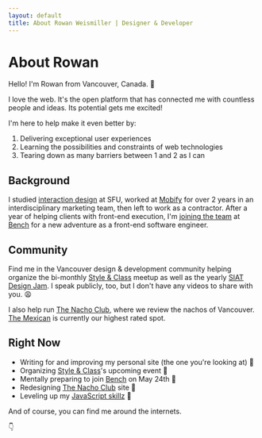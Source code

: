 ```yaml
---
layout: default
title: About Rowan Weismiller | Designer & Developer
---
```


# About Rowan

Hello! I'm Rowan from Vancouver, Canada. 👋

I love the web. It's the open platform that has connected me with countless
people and ideas. Its potential gets me excited!

I'm here to help make it even better by:

1. Delivering exceptional user experiences
2. Learning the possibilities and constraints of web technologies
3. Tearing down as many barriers between 1 and 2 as I can

## Background

I studied [interaction design][siat] at SFU, worked at [Mobify][mobify] for
over 2 years in an interdisciplinary marketing team, then left to work as a
contractor. After a year of helping clients with front-end execution, I'm
[joining the team][joining-bench] at [Bench][bench] for a new adventure as a
front-end software engineer.

## Community

Find me in the Vancouver design &amp; development community helping organize the
bi-monthly [Style & Class][style-class] meetup as well as the yearly
[SIAT Design Jam][design-jam]. I speak publicly, too, but I don't have any
videos to share with you. 😩

I also help run [The Nacho Club][nacho-club], where we review the nachos of
Vancouver. [The Mexican][the-mexican] is currently our highest rated spot.

## Right Now

- Writing for and improving my personal site (the one you're looking at) 🤘
- Organizing [Style & Class][style-class]'s upcoming event 👀
- Mentally preparing to join [Bench][bench] on May 24th 💼
- Redesigning [The Nacho Club][nacho-club] site 🔑
- Leveling up my [JavaScript skillz][js-project] 💯

And of course, you can find me around the internets.

👇

[siat]: http://www.sfu.ca/siat.html
[mobify]: http://www.mobify.com/
[style-class]: http://www.styleandclass.ca/
[design-jam]: http://siatjam.ca/
[nacho-club]: http://thenachoclub.com/
[the-mexican]: http://www.themexican.ca/
[js-project]: https://github.com/rowbot-weisguy/notes
[bench]: https://bench.co/
[joining-bench]: /blog/role-at-bench/
